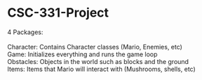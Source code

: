 # CSC-331-Project
4 Packages:
<br/>
  <br/>Character: Contains Character classes (Mario, Enemies, etc)
  <br/>Game: Initializes everything and runs the game loop
  <br/>Obstacles: Objects in the world such as blocks and the ground
  <br/>Items: Items that Mario will interact with (Mushrooms, shells, etc)
